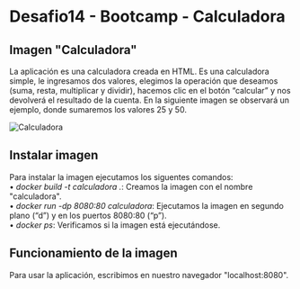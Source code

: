 # Desafio14 - Bootcamp - Calculadora

## Imagen "Calculadora"  
La aplicación es una calculadora creada en HTML. Es una calculadora simple, le ingresamos dos valores, elegimos la operación que deseamos (suma, resta, multiplicar y dividir), hacemos clic en el botón “calcular” y nos devolverá el resultado de la cuenta. En la siguiente imagen se observará un ejemplo, donde sumaremos los valores 25 y 50.

![Calculadora](https://github.com/PabloMinio/desafio14/assets/81270459/853c4ecd-f1b4-4fdf-bbd4-8ced39dc8fe1)

## Instalar imagen

Para instalar la imagen ejecutamos los siguentes comandos:  
  •	*docker build -t calculadora .*: Creamos la imagen con el nombre "calculadora".    
  •	*docker run -dp 8080:80 calculadora*: Ejecutamos la imagen en segundo plano (“d”) y en los puertos 8080:80 (“p”).    
  •	*docker ps*: Verificamos si la imagen está ejecutándose.

 ## Funcionamiento de la imagen  
 Para usar la aplicación, escribimos en nuestro navegador "localhost:8080".
